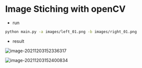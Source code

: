 # Image Stiching with openCV

- run

```bash
python main.py -a images/left_01.png -b images/right_01.png
```

- result

![image-20211203152336317](https://i.loli.net/2021/12/03/BtvIsReY7UdbQJ4.png)

![image-20211203152400834](https://i.loli.net/2021/12/03/lMtFzWq2D6bLHVc.png)

